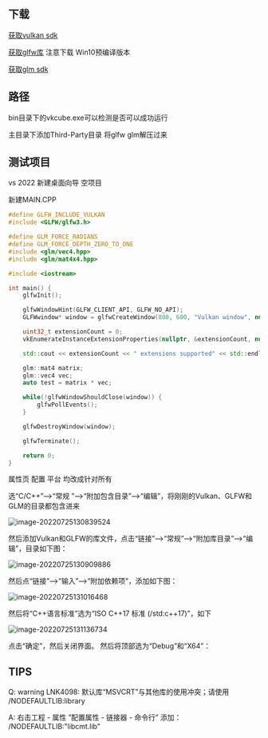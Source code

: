 ## 下载

[获取vulkan sdk](https://vulkan.lunarg.com/sdk/home)

[获取glfw库](https://www.glfw.org/download.html) 注意下载 Win10预编译版本

[获取glm sdk](https://github.com/g-truc/glm/releases)

## 路径

bin目录下的vkcube.exe可以检测是否可以成功运行

主目录下添加Third-Party目录 将glfw glm解压过来

## 测试项目

vs 2022 新建桌面向导 空项目

新建MAIN.CPP

```cpp
#define GLFW_INCLUDE_VULKAN
#include <GLFW/glfw3.h>

#define GLM_FORCE_RADIANS
#define GLM_FORCE_DEPTH_ZERO_TO_ONE
#include <glm/vec4.hpp>
#include <glm/mat4x4.hpp>

#include <iostream>

int main() {
    glfwInit();

    glfwWindowHint(GLFW_CLIENT_API, GLFW_NO_API);
    GLFWwindow* window = glfwCreateWindow(800, 600, "Vulkan window", nullptr, nullptr);

    uint32_t extensionCount = 0;
    vkEnumerateInstanceExtensionProperties(nullptr, &extensionCount, nullptr);

    std::cout << extensionCount << " extensions supported" << std::endl;

    glm::mat4 matrix;
    glm::vec4 vec;
    auto test = matrix * vec;

    while(!glfwWindowShouldClose(window)) {
        glfwPollEvents();
    }

    glfwDestroyWindow(window);

    glfwTerminate();

    return 0;
}

```

属性页 配置 平台 均改成针对所有

选“C/C++”–>“常规 ”–>“附加包含目录”–>“编辑”，将刚刚的Vulkan、GLFW和GLM的目录都包含进来

![image-20220725130839524](D:\Git_Repo\Computer-Graphics\01_API\Vulkan\基础配置.assets\image-20220725130839524.png)

然后添加Vulkan和GLFW的库文件，点击“链接”–>“常规”–>“附加库目录”–>“编辑”，目录如下图：

![image-20220725130909886](D:\Git_Repo\Computer-Graphics\01_API\Vulkan\基础配置.assets\image-20220725130909886.png)

然后点“链接”–>“输入”–>“附加依赖项”，添加如下图：

![image-20220725131016468](D:\Git_Repo\Computer-Graphics\01_API\Vulkan\基础配置.assets\image-20220725131016468.png)

然后将“C++语言标准”选为“ISO C++17 标准 (/std:c++17)”，如下

![image-20220725131136734](D:\Git_Repo\Computer-Graphics\01_API\Vulkan\基础配置.assets\image-20220725131136734.png)

点击“确定”，然后关闭界面。
然后将顶部选为“Debug”和“X64”：

## TIPS

Q: warning LNK4098: 默认库“MSVCRT”与其他库的使用冲突；请使用 /NODEFAULTLIB:library

A: 右击工程 - 属性 ”配置属性 - 链接器 - 命令行” 添加： /NODEFAULTLIB:"libcmt.lib"

